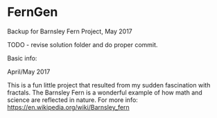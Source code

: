 # FernGen
Backup for Barnsley Fern Project, May 2017

TODO - revise solution folder and do proper commit. 


Basic info: 

April/May 2017 

This is a fun little project that resulted from my sudden fascination with fractals.
The Barnsley Fern is a wonderful example of how math and science are reflected in nature.
For more info: https://en.wikipedia.org/wiki/Barnsley_fern 
